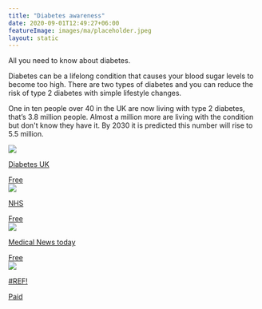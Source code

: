 ```yaml
---
title: "Diabetes awareness"
date: 2020-09-01T12:49:27+06:00
featureImage: images/ma/placeholder.jpeg
layout: static
---
```


All you need to know about diabetes.

Diabetes can be a lifelong condition that causes your blood sugar levels to become too high. There are two types of diabetes and you can reduce the risk of type 2 diabetes with simple lifestyle changes.

One in ten people over 40 in the UK are now living with type 2 diabetes, that’s 3.8 million people. Almost a million more are living with the condition but don't know they have it. By 2030 it is predicted this number will rise to 5.5 million.

<a class="ma-link" href="https://www.diabetes.org.uk/"><div class="ma-card ma-card-Health"><div class="ma-icon"><img src ="/images/icon-check.png"/></div><div class="ma-name"><p>Diabetes UK</p></div><div class="ma-paid-text"><span>Free</span></div></div></a><a class="ma-link" href="https://www.stopdiabetes.co.uk/"><div class="ma-card ma-card-Health"><div class="ma-icon"><img src ="/images/icon-check.png"/></div><div class="ma-name"><p>NHS</p></div><div class="ma-paid-text"><span>Free</span></div></div></a><a class="ma-link" href="https://www.medicalnewstoday.com/articles/318277#1-200-calorie-plan"><div class="ma-card ma-card-Health"><div class="ma-icon"><img src ="/images/icon-check.png"/></div><div class="ma-name"><p>Medical News today</p></div><div class="ma-paid-text"><span>Free</span></div></div></a><a class="ma-link" href="#REF!"><div class="ma-card ma-card-Health"><div class="ma-icon"><img src ="/images/icon-pound.png"/></div><div class="ma-name"><p>#REF!</p></div><div class="ma-paid-text"><span>Paid</span></div></div></a>  

<br/><br/>






